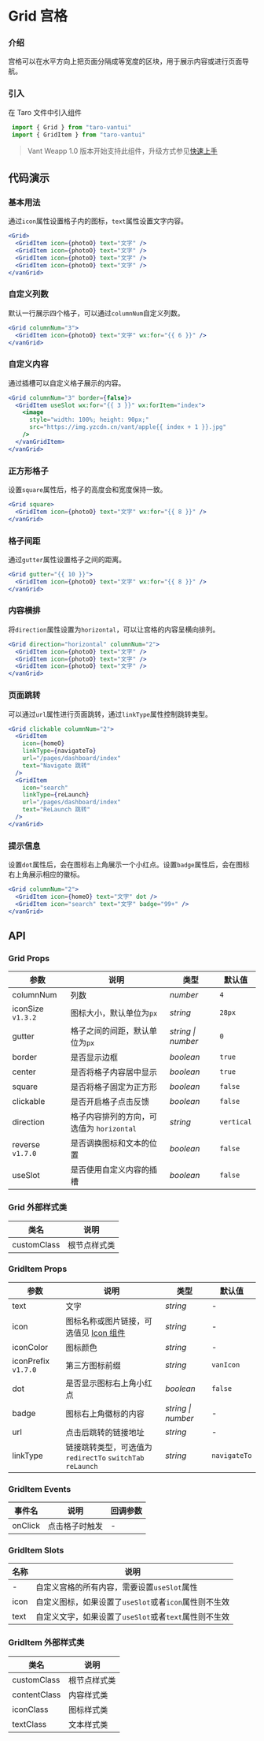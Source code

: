 # Grid 宫格

### 介绍

宫格可以在水平方向上把页面分隔成等宽度的区块，用于展示内容或进行页面导航。

### 引入

在 Taro 文件中引入组件

```js
 import { Grid } from "taro-vantui"
 import { GridItem } from "taro-vantui" 
```

> Vant Weapp 1.0 版本开始支持此组件，升级方式参见[快速上手](#/quickstart)

## 代码演示

### 基本用法

通过`icon`属性设置格子内的图标，`text`属性设置文字内容。

```jsx
<Grid>
  <GridItem icon={photoO} text="文字" />
  <GridItem icon={photoO} text="文字" />
  <GridItem icon={photoO} text="文字" />
  <GridItem icon={photoO} text="文字" />
</vanGrid> 
```

### 自定义列数

默认一行展示四个格子，可以通过`columnNum`自定义列数。

```jsx
<Grid columnNum="3">
  <GridItem icon={photoO} text="文字" wx:for="{{ 6 }}" />
</vanGrid> 
```

### 自定义内容

通过插槽可以自定义格子展示的内容。

```jsx
<Grid columnNum="3" border={false}>
  <GridItem useSlot wx:for="{{ 3 }}" wx:forItem="index">
    <image
      style="width: 100%; height: 90px;"
      src="https://img.yzcdn.cn/vant/apple{{ index + 1 }}.jpg"
    />
  </vanGridItem>
</vanGrid> 
```

### 正方形格子

设置`square`属性后，格子的高度会和宽度保持一致。

```jsx
<Grid square>
  <GridItem icon={photoO} text="文字" wx:for="{{ 8 }}" />
</vanGrid> 
```

### 格子间距

通过`gutter`属性设置格子之间的距离。

```jsx
<Grid gutter="{{ 10 }}">
  <GridItem icon={photoO} text="文字" wx:for="{{ 8 }}" />
</vanGrid> 
```

### 内容横排

将`direction`属性设置为`horizontal`，可以让宫格的内容呈横向排列。

```jsx
<Grid direction="horizontal" columnNum="2">
  <GridItem icon={photoO} text="文字" />
  <GridItem icon={photoO} text="文字" />
  <GridItem icon={photoO} text="文字" />
</vanGrid> 
```

### 页面跳转

可以通过`url`属性进行页面跳转，通过`linkType`属性控制跳转类型。

```jsx
<Grid clickable columnNum="2">
  <GridItem
    icon={homeO}
    linkType={navigateTo}
    url="/pages/dashboard/index"
    text="Navigate 跳转"
  />
  <GridItem
    icon="search"
    linkType={reLaunch}
    url="/pages/dashboard/index"
    text="ReLaunch 跳转"
  />
</vanGrid> 
```

### 提示信息

设置`dot`属性后，会在图标右上角展示一个小红点。设置`badge`属性后，会在图标右上角展示相应的徽标。

```jsx
<Grid columnNum="2">
  <GridItem icon={homeO} text="文字" dot />
  <GridItem icon="search" text="文字" badge="99+" />
</vanGrid> 
```

## API

### Grid Props

| 参数 | 说明 | 类型 | 默认值 |
| --- | --- | --- | --- |
| columnNum | 列数 | _number_ | `4` |
| iconSize `v1.3.2` | 图标大小，默认单位为`px` | _string_ | `28px` |
| gutter | 格子之间的间距，默认单位为`px` | _string \| number_ | `0` |
| border | 是否显示边框 | _boolean_ | `true` |
| center | 是否将格子内容居中显示 | _boolean_ | `true` |
| square | 是否将格子固定为正方形 | _boolean_ | `false` |
| clickable | 是否开启格子点击反馈 | _boolean_ | `false` |
| direction | 格子内容排列的方向，可选值为 `horizontal` | _string_ | `vertical` |
| reverse `v1.7.0` | 是否调换图标和文本的位置 | _boolean_ | `false` |
| useSlot | 是否使用自定义内容的插槽 | _boolean_ | `false` |

### Grid 外部样式类

| 类名         | 说明         |
| ------------ | ------------ |
| customClass | 根节点样式类 |

### GridItem Props

| 参数 | 说明 | 类型 | 默认值 |
| --- | --- | --- | --- |
| text | 文字 | _string_ | - |
| icon | 图标名称或图片链接，可选值见 [Icon 组件](#/icon) | _string_ | - |
| iconColor | 图标颜色 | _string_ | - |
| iconPrefix `v1.7.0` | 第三方图标前缀 | _string_ | `vanIcon` |
| dot | 是否显示图标右上角小红点 | _boolean_ | `false` |
| badge | 图标右上角徽标的内容 | _string \| number_ | - |
| url | 点击后跳转的链接地址 | _string_ | - |
| linkType | 链接跳转类型，可选值为 `redirectTo` `switchTab` `reLaunch` | _string_ | `navigateTo` |

### GridItem Events

| 事件名     | 说明           | 回调参数 |
| ---------- | -------------- | -------- |
| onClick | 点击格子时触发 | -        |

### GridItem Slots

| 名称 | 说明                                                   |
| ---- | ------------------------------------------------------ |
| -    | 自定义宫格的所有内容，需要设置`useSlot`属性           |
| icon | 自定义图标，如果设置了`useSlot`或者`icon`属性则不生效 |
| text | 自定义文字，如果设置了`useSlot`或者`text`属性则不生效 |

### GridItem 外部样式类

| 类名          | 说明         |
| ------------- | ------------ |
| customClass  | 根节点样式类 |
| contentClass | 内容样式类   |
| iconClass    | 图标样式类   |
| textClass    | 文本样式类   |
